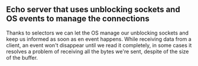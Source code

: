 ## Echo server that uses unblocking sockets and OS events to manage the connections

Thanks to selectors we can let the OS manage our unblocking sockets
and keep us informed as soon as en event happens.
While receiving data from a client, an event won't
disappear until we read it completely, in some cases
it resolves a problem of receiving all the bytes
we're sent, despite of the size of the buffer.
